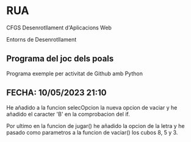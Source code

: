 # RUA

CFGS Desenrotllament d'Aplicacions Web

Entorns de Desenrotllament

## Programa del joc dels poals

Programa exemple per activitat de Github amb Python

## FECHA: 10/05/2023 21:10
He añadido a la funcion selecOpcion la nueva opcion de vaciar y he añadido el caracter 'B' en la comprobacion del if.

Por ultimo en la funcion de jugar() he añadido la opcion de la letra y he pasado como parametros a la funcion de vaciar() los cubos 8, 5 y 3. 